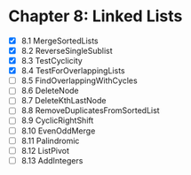 # Chapter 8: Linked Lists

- [x] 8.1 MergeSortedLists
- [x] 8.2 ReverseSingleSublist
- [x] 8.3 TestCyclicity
- [x] 8.4 TestForOverlappingLists
- [ ] 8.5 FindOverlappingWithCycles
- [ ] 8.6 DeleteNode
- [ ] 8.7 DeleteKthLastNode
- [ ] 8.8 RemoveDuplicatesFromSortedList
- [ ] 8.9 CyclicRightShift
- [ ] 8.10 EvenOddMerge
- [ ] 8.11 Palindromic
- [ ] 8.12 ListPivot
- [ ] 8.13 AddIntegers